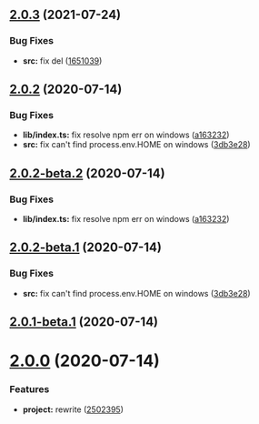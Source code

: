 ## [2.0.3](https://github.com/mengfei0053/ynrm/compare/v2.0.2...v2.0.3) (2021-07-24)


### Bug Fixes

* **src:** fix del ([1651039](https://github.com/mengfei0053/ynrm/commit/16510394021a041d28998dcd545159e2e9f0bcef))

## [2.0.2](https://github.com/mengfei0053/ynrm/compare/v2.0.1...v2.0.2) (2020-07-14)


### Bug Fixes

* **lib/index.ts:** fix resolve npm err on windows ([a163232](https://github.com/mengfei0053/ynrm/commit/a163232056fb57682763e594ce72b6850acedb86))
* **src:** fix can't find process.env.HOME on windows ([3db3e28](https://github.com/mengfei0053/ynrm/commit/3db3e28a5b670f11cc15c82cf1c90c9e365a5c07))

## [2.0.2-beta.2](https://github.com/mengfei0053/ynrm/compare/v2.0.2-beta.1...v2.0.2-beta.2) (2020-07-14)


### Bug Fixes

* **lib/index.ts:** fix resolve npm err on windows ([a163232](https://github.com/mengfei0053/ynrm/commit/a163232056fb57682763e594ce72b6850acedb86))

## [2.0.2-beta.1](https://github.com/mengfei0053/ynrm/compare/v2.0.1...v2.0.2-beta.1) (2020-07-14)


### Bug Fixes

* **src:** fix can't find process.env.HOME on windows ([3db3e28](https://github.com/mengfei0053/ynrm/commit/3db3e28a5b670f11cc15c82cf1c90c9e365a5c07))

## [2.0.1-beta.1](https://github.com/mengfei0053/ynrm/compare/v2.0.0...v2.0.1-beta.1) (2020-07-14)

# [2.0.0](https://github.com/mengfei0053/ynrm/compare/v1.1.0...v2.0.0) (2020-07-14)

### Features

- **project:** rewrite ([2502395](https://github.com/mengfei0053/ynrm/commit/2502395061e8106fecc17e52589713da399dd68e))
